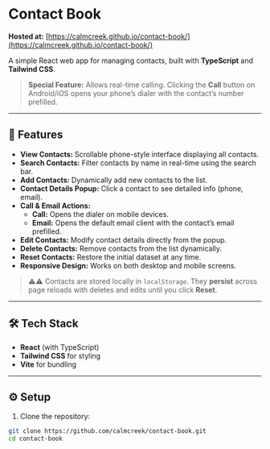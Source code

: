 # Contact Book

**Hosted at:** [https://calmcreek.github.io/contact-book/](https://calmcreek.github.io/contact-book/)

A simple React web app for managing contacts, built with **TypeScript** and **Tailwind CSS**.

> **Special Feature:** Allows real-time calling. Clicking the **Call** button on Android/iOS opens your phone’s dialer with the contact’s number prefilled.

---

## 📝 Features

- **View Contacts:** Scrollable phone-style interface displaying all contacts.  
- **Search Contacts:** Filter contacts by name in real-time using the search bar.  
- **Add Contacts:** Dynamically add new contacts to the list.  
- **Contact Details Popup:** Click a contact to see detailed info (phone, email).  
- **Call & Email Actions:**  
  - **Call:** Opens the dialer on mobile devices.  
  - **Email:** Opens the default email client with the contact’s email prefilled.  
- **Edit Contacts:** Modify contact details directly from the popup.  
- **Delete Contacts:** Remove contacts from the list dynamically.  
- **Reset Contacts:** Restore the initial dataset at any time.  
- **Responsive Design:** Works on both desktop and mobile screens.  

> ⚠️⚠️ Contacts are stored locally in `localStorage`. They **persist** across page reloads with deletes and edits until you click **Reset**.

---

## 🛠️ Tech Stack

- **React** (with TypeScript)  
- **Tailwind CSS** for styling  
- **Vite** for bundling  

---

## ⚙️ Setup

1. Clone the repository:

```bash
git clone https://github.com/calmcreek/contact-book.git
cd contact-book
